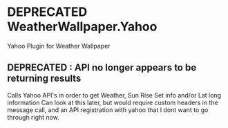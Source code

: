 # DEPRECATED  WeatherWallpaper.Yahoo
Yahoo Plugin for Weather Wallpaper

## DEPRECATED : API no longer appears to be returning results
Calls Yahoo API's in order to get Weather, Sun Rise Set info and/or Lat long information
Can look at this later, but would require custom headers in the message call, and an API registration with yahoo that I dont want to go through right now.
